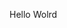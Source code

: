 Hello Wolrd




















































































































































































































































































































































































































































































































































































































































































































































































































































































































































































































































































































































































































































































































































































































































































































































































































































































































































































































































































































